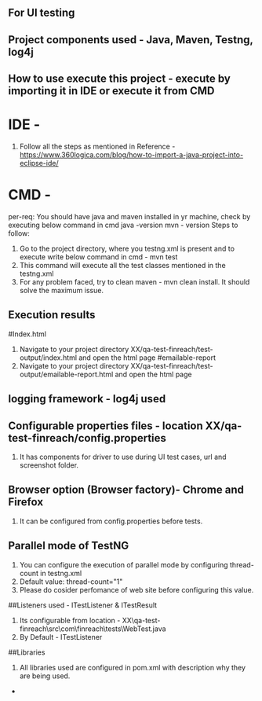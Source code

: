 ## For UI testing

## Project components used - Java, Maven, Testng, log4j

## How to use execute this project - execute by importing it in IDE or execute it from CMD
# IDE -
1. Follow all the steps as mentioned in Reference - https://www.360logica.com/blog/how-to-import-a-java-project-into-eclipse-ide/
# CMD -
per-req:
You should have java and maven installed in yr machine, check by executing below command in cmd
java -version
mvn - version
Steps to follow:
1. Go to the project directory, where you testng.xml is present and to execute write below command in cmd - 
mvn test
2. This command will execute all the test classes mentioned in the testng.xml
3. For any problem faced, try to clean maven - mvn clean install. It should solve the maximum issue.

## Execution results
#Index.html
1. Navigate to your project directory XX/qa-test-finreach/test-output/index.html and open the html page
#emailable-report
1. Navigate to your project directory XX/qa-test-finreach/test-output/emailable-report.html and open the html page

## logging framework - log4j used

## Configurable properties files - location XX/qa-test-finreach/config.properties
1. It has components for driver to use during UI test cases, url and screenshot folder.

## Browser option (Browser factory)- Chrome and Firefox
1. It can be configured from config.properties before tests.

## Parallel mode of TestNG
1. You can configure the execution of parallel mode by configuring thread-count in testng.xml
2. Default value: thread-count="1"
3. Please do cosider perfomance of web site before configuring this value.

##Listeners used - ITestListener & ITestResult
1. Its configurable from location - XX\qa-test-finreach\src\com\finreach\tests\WebTest.java
2. By Default - ITestListener

##Libraries
1. All libraries used are configured in pom.xml with description why they are being used.



- 
